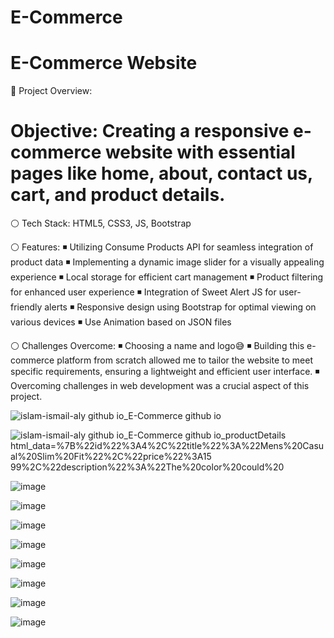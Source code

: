 # E-Commerce
# E-Commerce Website

📌 Project Overview:

# Objective: Creating a responsive e-commerce website with essential pages like home, about, contact us, cart, and product details.

⚪ Tech Stack:
HTML5, CSS3, JS, Bootstrap

⚪ Features:
◾ Utilizing Consume Products API for seamless integration of product data
◾ Implementing a dynamic image slider for a visually appealing experience
◾ Local storage for efficient cart management
◾ Product filtering for enhanced user experience
◾ Integration of Sweet Alert JS for user-friendly alerts
◾ Responsive design using Bootstrap for optimal viewing on various devices
◾ Use Animation based on JSON files

⚪ Challenges Overcome:
◾ Choosing a name and logo😅
◾ Building this e-commerce platform from scratch allowed me to tailor the website to meet specific requirements, ensuring a lightweight and efficient user interface.
◾ Overcoming challenges in web development was a crucial aspect of this project.

![islam-ismail-aly github io_E-Commerce github io](https://github.com/Islam-Ismail-Aly/E-Commerce.github.io/assets/23121933/de893844-56a7-4a8a-8bd4-42f3eb9d77b4)

![islam-ismail-aly github io_E-Commerce github io_productDetails html_data=%7B%22id%22%3A4%2C%22title%22%3A%22Mens%20Casual%20Slim%20Fit%22%2C%22price%22%3A15 99%2C%22description%22%3A%22The%20color%20could%20](https://github.com/Islam-Ismail-Aly/E-Commerce.github.io/assets/23121933/92427bf4-dec0-4bd4-a435-272a0cb53370)


![image](https://github.com/Islam-Ismail-Aly/E-Commerce.github.io/assets/23121933/5d20295c-209d-453a-8460-d998f26d44f5)

![image](https://github.com/Islam-Ismail-Aly/E-Commerce.github.io/assets/23121933/6cccf0f5-1777-4d6b-ac2b-3a23d5c115b4)

![image](https://github.com/Islam-Ismail-Aly/E-Commerce.github.io/assets/23121933/db1e598c-51a4-4328-b285-cd0e10424b0b)

![image](https://github.com/Islam-Ismail-Aly/E-Commerce.github.io/assets/23121933/79cb512c-04cb-4e4d-a7ee-f1a5cc8ba262)

![image](https://github.com/Islam-Ismail-Aly/E-Commerce.github.io/assets/23121933/700b6ec5-e21a-4870-a0b6-dc4c4deb445c)

![image](https://github.com/Islam-Ismail-Aly/E-Commerce.github.io/assets/23121933/b338a321-ab10-4f09-98c2-bd2bbef9d113)

![image](https://github.com/Islam-Ismail-Aly/E-Commerce.github.io/assets/23121933/73be6ef1-9e37-4f74-b9f8-94e5d9671bea)

![image](https://github.com/Islam-Ismail-Aly/E-Commerce.github.io/assets/23121933/80d605f1-c354-426b-b436-9cea8bcb30b6)





